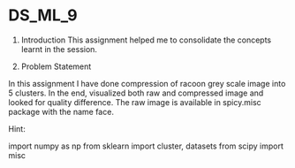 # DS_ML_9

1. Introduction
This assignment helped me to consolidate the concepts learnt in the session.

2. Problem Statement

In this assignment I have done compression of racoon grey scale image into 5 clusters. In
the end, visualized both raw and compressed image and looked for quality difference.
The raw image is available in spicy.misc package with the name face.

Hint:

import numpy as np
from sklearn import cluster, datasets
from scipy import misc
